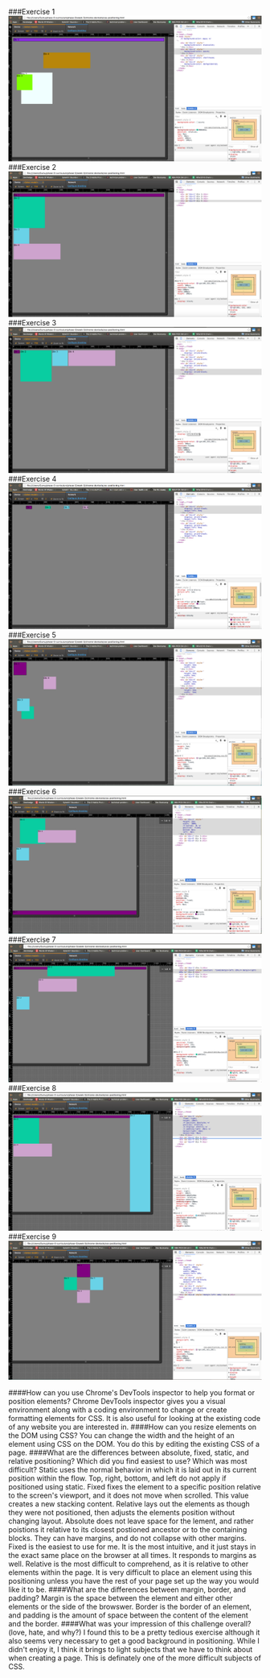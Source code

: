###Exercise 1
![](https://github.com/egumerlock/phase-0/blob/master/week-2/imgs/exercise1.png)
###Exercise 2
![](https://github.com/egumerlock/phase-0/blob/master/week-2/imgs/exercise2.png)
###Exercise 3
![](https://github.com/egumerlock/phase-0/blob/master/week-2/imgs/exercise3.png)
###Exercise 4
![](https://github.com/egumerlock/phase-0/blob/master/week-2/imgs/exercise4.png)
###Exercise 5
![](https://github.com/egumerlock/phase-0/blob/master/week-2/imgs/exercise5.png)
###Exercise 6
![](https://github.com/egumerlock/phase-0/blob/master/week-2/imgs/exercise6.png)
###Exercise 7
![](https://github.com/egumerlock/phase-0/blob/master/week-2/imgs/exercise7.png)
###Exercise 8
![](https://github.com/egumerlock/phase-0/blob/master/week-2/imgs/exercise8.png)
###Exercise 9
![](https://github.com/egumerlock/phase-0/blob/master/week-2/imgs/exercise9.png)

####How can you use Chrome's DevTools inspector to help you format or position elements?
Chrome DevTools inspector gives you a visual environment along with a coding environment to change or create formatting elements for CSS.  It is also useful for looking at the existing code of any website you are interested in.
####How can you resize elements on the DOM using CSS?
You can change the width and the height of an element using CSS on the DOM.  You do this by editing the existing CSS of a page.
####What are the differences between absolute, fixed, static, and relative positioning? Which did you find easiest to use? Which was most difficult?
Static uses the normal behavior in which it is laid out in its current position within the flow.  Top, right, bottom, and left do not apply if positioned using static.  Fixed fixes the element to a specific position relative to the screen's viewport, and it does not move when scrolled.  This value creates a new stacking content.  Relative lays out the elements as though they were not positioned, then adjusts the elements position without changing layout.  Absolute does not leave space for the lement, and rather poistions it relative to its closest postioned ancestor or to the containing blocks.  They can have margins, and do not collapse with other margins.
Fixed is the easiest to use for me.  It is the most intuitive, and it just stays in the exact same place on the browser at all times.  It responds to margins as well.  Relative is the most difficult to comprehend, as it is relative to other elements within the page.  It is very difficult to place an element using this positioning unless you have the rest of your page set up the way you would like it to be.
####What are the differences between margin, border, and padding?
Margin is the space between the element and either other elements or the side of the browswer.  Border is the border of an element, and padding is the amount of space between the content of the element and the border.
####What was your impression of this challenge overall? (love, hate, and why?)
I found this to be a pretty tedious exercise although it also seems very necessary to get a good background in positioning.  While I didn't enjoy it, I think it brings to light subjects that we have to think about when creating a page.  This is definately one of the more difficult subjects of CSS.